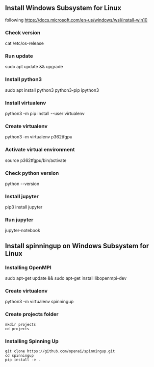 ## Install Windows Subsystem for Linux 
following https://docs.microsoft.com/en-us/windows/wsl/install-win10

### Check version
cat /etc/os-release

### Run update
sudo apt update && upgrade

### Install python3
sudo apt install python3 python3-pip ipython3

### Install virtualenv
python3 -m pip install --user virtualenv

### Create virtualenv
python3 -m virtualenv p362tfgpu

### Activate virtual environment
source p362tfgpu/bin/activate

### Check python version
python --version

### Install jupyter
pip3 install jupyter

### Run jupyter
jupyter-notebook

## Install spinningup on Windows Subsystem for Linux

### Installing OpenMPI
sudo apt-get update && sudo apt-get install libopenmpi-dev

### Create virtualenv
python3 -m virtualenv spinningup

### Create projects folder
```
mkdir projects
cd projects
```

### Installing Spinning Up
```
git clone https://github.com/openai/spinningup.git
cd spinningup
pip install -e .
```
